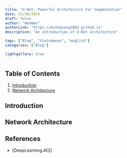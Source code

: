 ```yaml
---
title: "U-Net: Powerful Architecture For Segmentation"
date: 31/10/2024
draft: false
author: "WanWan"
authorLink: "https://minhquang1802.github.io"
description: "An introduction of U-Net architecture"

tags: ["Blog", "Vietnamese", "english"]
categories: ["Blog"]

lightgallery: true
---
```


## Table of Contents
1. [Introduction](#introduction)
2. [Network Architecture](#network-architecture)

## Introduction

## Network Architecture

## References

- [DeepLearning.AI][]